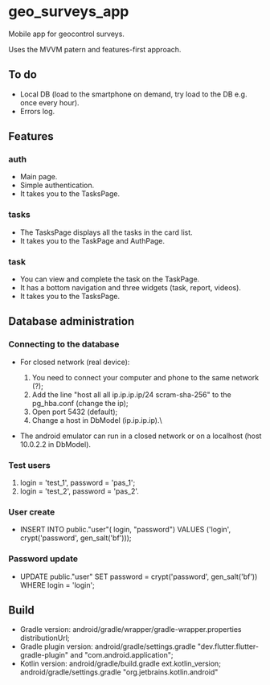 # geo_surveys_app

Mobile app for geocontrol surveys.

Uses the MVVM patern and features-first approach.

## To do

- Local DB (load to the smartphone on demand, try load to the DB e.g. once every hour).
- Errors log.

## Features

### auth

- Main page.
- Simple authentication.
- It takes you to the TasksPage.

### tasks

- The TasksPage displays all the tasks in the card list.
- It takes you to the TaskPage and AuthPage.

### task

- You can view and complete the task on the TaskPage.
- It has a bottom navigation and three widgets (task, report, videos).
- It takes you to the TasksPage.

## Database administration

### Сonnecting to the database

- For closed network (real device):

  1.  You need to connect your computer and phone to the same network (?);
  2.  Add the line
      "host all all ip.ip.ip.ip/24 scram-sha-256"
      to the pg_hba.conf (change the ip);
  3.  Open port 5432 (default);
  4.  Change a host in DbModel (ip.ip.ip.ip).\

- The android emulator can run in a closed network or on a localhost (host 10.0.2.2 in DbModel).

### Test users

1. login = 'test_1', password = 'pas_1';
2. login = 'test_2', password = 'pas_2'.

### User create

- INSERT INTO public."user"(
  login, "password")
  VALUES ('login', crypt('password', gen_salt('bf')));

### Password update

- UPDATE public."user"
  SET password = crypt('password', gen_salt('bf'))
  WHERE login = 'login';

## Build

- Gradle version: android/gradle/wrapper/gradle-wrapper.properties distributionUrl;
- Gradle plugin version: android/gradle/settings.gradle "dev.flutter.flutter-gradle-plugin" and "com.android.application";
- Kotlin version: android/gradle/build.gradle ext.kotlin_version; android/gradle/settings.gradle "org.jetbrains.kotlin.android"
